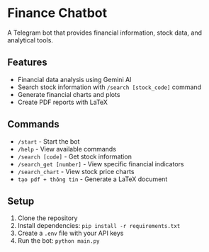# Finance Chatbot

A Telegram bot that provides financial information, stock data, and analytical tools.

## Features

- Financial data analysis using Gemini AI
- Search stock information with `/search [stock_code]` command
- Generate financial charts and plots
- Create PDF reports with LaTeX

## Commands

- `/start` - Start the bot
- `/help` - View available commands
- `/search [code]` - Get stock information
- `/search_get [number]` - View specific financial indicators
- `/search_chart` - View stock price charts
- `tạo pdf + thông tin` - Generate a LaTeX document

## Setup

1. Clone the repository
2. Install dependencies: `pip install -r requirements.txt`
3. Create a `.env` file with your API keys
4. Run the bot: `python main.py`
